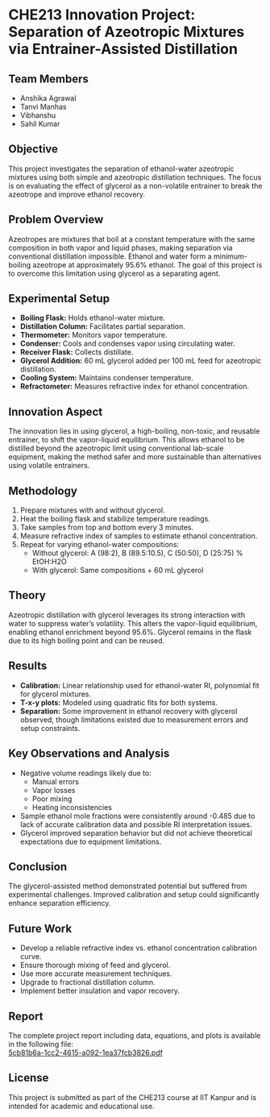 # CHE213 Innovation Project: Separation of Azeotropic Mixtures via Entrainer-Assisted Distillation

## Team Members
- Anshika Agrawal  
- Tanvi Manhas  
- Vibhanshu  
- Sahil Kumar  

## Objective
This project investigates the separation of ethanol-water azeotropic mixtures using both simple and azeotropic distillation techniques. The focus is on evaluating the effect of glycerol as a non-volatile entrainer to break the azeotrope and improve ethanol recovery.

## Problem Overview
Azeotropes are mixtures that boil at a constant temperature with the same composition in both vapor and liquid phases, making separation via conventional distillation impossible. Ethanol and water form a minimum-boiling azeotrope at approximately 95.6% ethanol. The goal of this project is to overcome this limitation using glycerol as a separating agent.

## Experimental Setup
- **Boiling Flask:** Holds ethanol-water mixture.
- **Distillation Column:** Facilitates partial separation.
- **Thermometer:** Monitors vapor temperature.
- **Condenser:** Cools and condenses vapor using circulating water.
- **Receiver Flask:** Collects distillate.
- **Glycerol Addition:** 60 mL glycerol added per 100 mL feed for azeotropic distillation.
- **Cooling System:** Maintains condenser temperature.
- **Refractometer:** Measures refractive index for ethanol concentration.

## Innovation Aspect
The innovation lies in using glycerol, a high-boiling, non-toxic, and reusable entrainer, to shift the vapor-liquid equilibrium. This allows ethanol to be distilled beyond the azeotropic limit using conventional lab-scale equipment, making the method safer and more sustainable than alternatives using volatile entrainers.

## Methodology
1. Prepare mixtures with and without glycerol.
2. Heat the boiling flask and stabilize temperature readings.
3. Take samples from top and bottom every 3 minutes.
4. Measure refractive index of samples to estimate ethanol concentration.
5. Repeat for varying ethanol-water compositions:
   - Without glycerol: A (98:2), B (89.5:10.5), C (50:50), D (25:75) % EtOH:H2O
   - With glycerol: Same compositions + 60 mL glycerol

## Theory
Azeotropic distillation with glycerol leverages its strong interaction with water to suppress water’s volatility. This alters the vapor-liquid equilibrium, enabling ethanol enrichment beyond 95.6%. Glycerol remains in the flask due to its high boiling point and can be reused.

## Results
- **Calibration:** Linear relationship used for ethanol-water RI, polynomial fit for glycerol mixtures.
- **T-x-y plots:** Modeled using quadratic fits for both systems.
- **Separation:** Some improvement in ethanol recovery with glycerol observed, though limitations existed due to measurement errors and setup constraints.

## Key Observations and Analysis
- Negative volume readings likely due to:
  - Manual errors
  - Vapor losses
  - Poor mixing
  - Heating inconsistencies
- Sample ethanol mole fractions were consistently around -0.485 due to lack of accurate calibration data and possible RI interpretation issues.
- Glycerol improved separation behavior but did not achieve theoretical expectations due to equipment limitations.

## Conclusion
The glycerol-assisted method demonstrated potential but suffered from experimental challenges. Improved calibration and setup could significantly enhance separation efficiency.

## Future Work
- Develop a reliable refractive index vs. ethanol concentration calibration curve.
- Ensure thorough mixing of feed and glycerol.
- Use more accurate measurement techniques.
- Upgrade to fractional distillation column.
- Implement better insulation and vapor recovery.

## Report
The complete project report including data, equations, and plots is available in the following file:  
[5cb81b6a-1cc2-4615-a092-1ea37fcb3826.pdf](./5cb81b6a-1cc2-4615-a092-1ea37fcb3826.pdf)

## License
This project is submitted as part of the CHE213 course at IIT Kanpur and is intended for academic and educational use.
